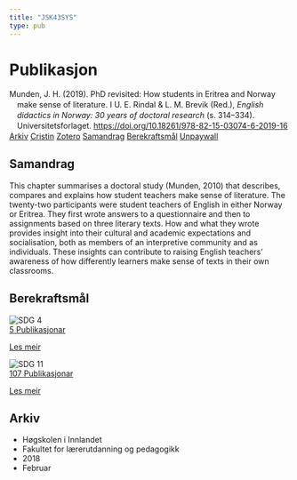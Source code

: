 ```yaml
---
title: "JSK43SYS"
type: pub
---
```

<h1>Publikasjon</h1>
<article id="csl-bib-container-JSK43SYS" class="csl-bib-container">
  <div class="csl-bib-body" style="line-height: 1.35; padding-left: 1em; text-indent:-1em;">
  <div class="csl-entry">Munden, J. H. (2019). PhD revisited: How students in Eritrea and Norway make sense of literature. I U. E. Rindal &amp; L. M. Brevik (Red.), <i>English didactics in Norway: 30 years of doctoral research</i> (s. 314&#x2013;334). Universitetsforlaget. <a href="https://doi.org/10.18261/978-82-15-03074-6-2019-16">https://doi.org/10.18261/978-82-15-03074-6-2019-16</a></div>
</div>
  <div class="csl-bib-buttons">
    <a href="#taxonomy-article-JSK43SYS" class="csl-bib-button">Arkiv</a>
    <a href="https://app.cristin.no/results/show.jsf?id=1568913" alt="Cristin URL" class="csl-bib-button">Cristin</a>
    <a href="http://zotero.org/groups/5402882/items/JSK43SYS" alt="Zotero URL" class="csl-bib-button">Zotero</a>
    <a href="#abstract-article-JSK43SYS" class="csl-bib-button">Samandrag</a>
    <a href="#sdg-article-JSK43SYS" class="csl-bib-button">Berekraftsmål</a>
    <a href="https://www.idunn.no/file/pdf/67130619/15_phd_revisited_how_students_in_eritrea_and_norway_make_.pdf" class="csl-bib-button">Unpaywall</a>
  </div>
  <div id="csl-bib-meta-container-JSK43SYS"></div>
</article>
<div id="csl-bib-meta-JSK43SYS" class="csl-bib-meta">
  <article id="abstract-article-JSK43SYS" class="abstract-article">
    <h1>Samandrag</h1>
    This chapter summarises a doctoral study (Munden, 2010) that describes, compares and explains how student teachers make sense of literature. The twenty-two participants were student teachers of English in either Norway or Eritrea. They first wrote answers to a questionnaire and then to assignments based on three literary texts. How and what they wrote provides insight into their cultural and academic expectations and socialisation, both as members of an interpretive community and as individuals. These insights can contribute to raising English teachers’ awareness of how differently learners make sense of texts in their own classrooms.
  </article>
  <article id="sdg-article-JSK43SYS" class="sdg-article">
    <h1>Berekraftsmål</h1>
    <div class="sdg-container"><div id="sdg4" class="sdg"> <img src="{{< params subfolder >}}images/sdg/sdg04_no.png" class="image" alt="SDG 4"> <div class="sdg-overlay"> <a href="{{< params subfolder >}}no/archive/?sdg=4#archive" class="sdg-publication-count"><span>5</span> Publikasjonar</a> <p><a href="NA" class="sdg-read-more">Les meir</a></p> </div> </div> <div id="sdg11" class="sdg"> <img src="{{< params subfolder >}}images/sdg/sdg11_no.png" class="image" alt="SDG 11"> <div class="sdg-overlay"> <a href="{{< params subfolder >}}no/archive/?sdg=11#archive" class="sdg-publication-count"><span>107</span> Publikasjonar</a> <p><a href="NA" class="sdg-read-more">Les meir</a></p> </div> </div></div>
  </article>
  <article id="taxonomy-article-JSK43SYS" class="taxonomy-article">
    <h1>Arkiv</h1>
    <ul>
      <li>Høgskolen i Innlandet</li>
      <li>Fakultet for lærerutdanning og pedagogikk</li>
      <li>2018</li>
      <li>Februar</li>
    </ul>
  </article>
</div>
